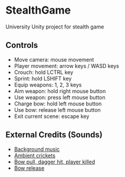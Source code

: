 # StealthGame
University Unity project for stealth game

## Controls
- Move camera: mouse movement
- Player movement: arrow keys / WASD keys
- Crouch: hold LCTRL key
- Sprint: hold LSHIFT key
- Equip weapons: 1, 2, 3 keys
- Aim weapon: hold right mouse button
- Use weapon: press left mouse button
- Charge bow: hold left mouse button
- Use bow: release left mouse button
- Exit current scene: escape key

## External Credits (Sounds)
- [Background music](https://youtu.be/p-pyRwe2GhM)
- [Ambient crickets](https://www.playonloop.com/sound-effects-for-videos/ambience-outdoor-sounds/)
- [Bow pull, dagger hit, player killed](https://assetstore.unity.com/packages/audio/sound-fx/weapons/bow-and-hammer-sound-effects-163948)
- [Bow release](https://freesound.org/people/Erdie/sounds/65734/)